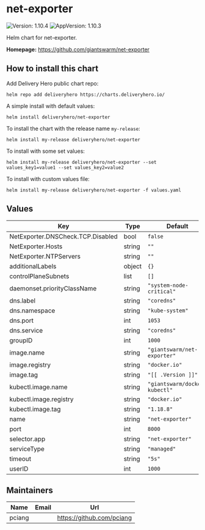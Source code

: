 # net-exporter

![Version: 1.10.4](https://img.shields.io/badge/Version-1.10.4-informational?style=flat-square) ![AppVersion: 1.10.3](https://img.shields.io/badge/AppVersion-1.10.3-informational?style=flat-square)

Helm chart for net-exporter.

**Homepage:** <https://github.com/giantswarm/net-exporter>

## How to install this chart

Add Delivery Hero public chart repo:

```console
helm repo add deliveryhero https://charts.deliveryhero.io/
```

A simple install with default values:

```console
helm install deliveryhero/net-exporter
```

To install the chart with the release name `my-release`:

```console
helm install my-release deliveryhero/net-exporter
```

To install with some set values:

```console
helm install my-release deliveryhero/net-exporter --set values_key1=value1 --set values_key2=value2
```

To install with custom values file:

```console
helm install my-release deliveryhero/net-exporter -f values.yaml
```

## Values

| Key | Type | Default | Description |
|-----|------|---------|-------------|
| NetExporter.DNSCheck.TCP.Disabled | bool | `false` |  |
| NetExporter.Hosts | string | `""` |  |
| NetExporter.NTPServers | string | `""` |  |
| additionalLabels | object | `{}` |  |
| controlPlaneSubnets | list | `[]` |  |
| daemonset.priorityClassName | string | `"system-node-critical"` |  |
| dns.label | string | `"coredns"` |  |
| dns.namespace | string | `"kube-system"` |  |
| dns.port | int | `1053` |  |
| dns.service | string | `"coredns"` |  |
| groupID | int | `1000` |  |
| image.name | string | `"giantswarm/net-exporter"` |  |
| image.registry | string | `"docker.io"` |  |
| image.tag | string | `"[[ .Version ]]"` |  |
| kubectl.image.name | string | `"giantswarm/docker-kubectl"` |  |
| kubectl.image.registry | string | `"docker.io"` |  |
| kubectl.image.tag | string | `"1.18.8"` |  |
| name | string | `"net-exporter"` |  |
| port | int | `8000` |  |
| selector.app | string | `"net-exporter"` |  |
| serviceType | string | `"managed"` |  |
| timeout | string | `"5s"` |  |
| userID | int | `1000` |  |

## Maintainers

| Name | Email | Url |
| ---- | ------ | --- |
| pciang |  | https://github.com/pciang |
